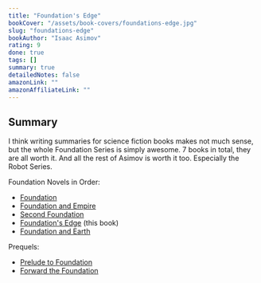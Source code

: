 ```yaml
---
title: "Foundation's Edge"
bookCover: "/assets/book-covers/foundations-edge.jpg"
slug: "foundations-edge"
bookAuthor: "Isaac Asimov"
rating: 9
done: true
tags: []
summary: true
detailedNotes: false
amazonLink: ""
amazonAffiliateLink: ""
---
```


## Summary

I think writing summaries for science fiction books makes not much sense, but the whole Foundation Series is simply awesome.
7 books in total, they are all worth it. And all the rest of Asimov is worth it too. Especially the Robot Series.

Foundation Novels in Order:

- [Foundation](/booknotes/foundation)
- [Foundation and Empire](/booknotes/foundation-and-empire)
- [Second Foundation](/booknotes/foundation-second-foundation)
- [Foundation's Edge](/booknotes/foundations-edge) (this book)
- [Foundation and Earth](/booknotes/foundation-and-earth)


Prequels: 

- [Prelude to Foundation](/booknotes/foundation-prelude-to-foundation) 
- [Forward the Foundation](/booknotes/foundation-forward-the-foundation)